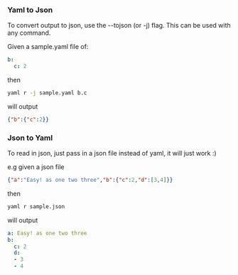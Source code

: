 ### Yaml to Json
To convert output to json, use the --tojson (or -j) flag. This can be used with any command.

Given a sample.yaml file of:
```yaml
b:
  c: 2
```
then
```bash
yaml r -j sample.yaml b.c
```

will output
```json
{"b":{"c":2}}
```

### Json to Yaml
To read in json, just pass in a json file instead of yaml, it will just work :)

e.g given a json file

```json
{"a":"Easy! as one two three","b":{"c":2,"d":[3,4]}}
```
then
```bash
yaml r sample.json
```
will output
```yaml
a: Easy! as one two three
b:
  c: 2
  d:
  - 3
  - 4
```


